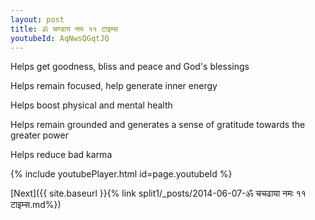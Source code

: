 ```yaml
---
layout: post
title: ॐ चण्डाय नमः ११ टाइम्स
youtubeId: AqNwsQGqtJQ
---
```

 
 
Helps get goodness, bliss and peace and God's blessings
 
Helps remain focused, help generate inner energy 
 
Helps boost physical and mental health 
 
Helps remain grounded and generates a sense of gratitude towards the greater power 
 
Helps reduce bad karma
 
 
 
 


{% include youtubePlayer.html id=page.youtubeId %}
 
[Next]({{ site.baseurl }}{% link  split1/_posts/2014-06-07-ॐ चचढाया नमः ११ टाइम्स.md%})
 
